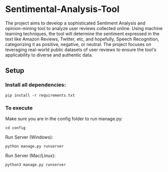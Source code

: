 # Sentimental-Analysis-Tool
The project aims to develop a sophisticated Sentiment Analysis and opinion-mining tool to analyze user reviews collected online. Using machine learning techniques, the tool will determine the sentiment expressed in the text like Amazon Reviews, Twitter, etc, and hopefully, Speech Recognition, categorizing it as positive, negative, or neutral. The project focuses on leveraging real-world public datasets of user reviews to ensure the tool's applicability to diverse and authentic data.

## Setup

### Install all dependencies: 
```
pip install -r requirements.txt
```

### To execute
Make sure you are in the config folder to run manage.py:
```
cd config
```

Run Server (Windows): 
```
python manage.py runserver
```

Run Server (Mac/Linux): 
```
python3 manage.py runserver
```